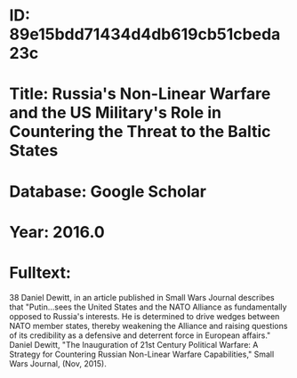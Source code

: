 # ID: 89e15bdd71434d4db619cb51cbeda23c
# Title: Russia's Non-Linear Warfare and the US Military's Role in Countering the Threat to the Baltic States
# Database: Google Scholar
# Year: 2016.0
# Fulltext:
38 Daniel Dewitt, in an article published in Small Wars Journal describes that "Putin…sees the United States and the NATO Alliance as fundamentally opposed to Russia's interests.
He is determined to drive wedges between NATO member states, thereby weakening the Alliance and raising questions of its credibility as a defensive and deterrent force in European affairs."
Daniel Dewitt, "The Inauguration of 21st Century Political Warfare: A Strategy for Countering Russian Non-Linear Warfare Capabilities," Small Wars Journal, (Nov, 2015).